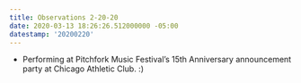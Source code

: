 ```yaml
---
title: Observations 2-20-20
date: 2020-03-13 18:26:26.512000000 -05:00
datestamp: '20200220'
---
```


- Performing at Pitchfork Music Festival’s 15th Anniversary announcement party at Chicago Athletic Club. :)
